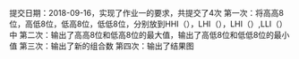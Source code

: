 提交日期：2018-09-16，实现了作业一的要求，共提交了4次
第一次：将高高8位，高低8位，低高8位，低低8位，分别放到HHI（），LHI（），LHI（）,LLI（）中
第二次：输出了高高8位和低高8位的最大值，输出了高低8位和低低8位的最小值
第三次：输出了新的组合数
第四次：输出了结果图
